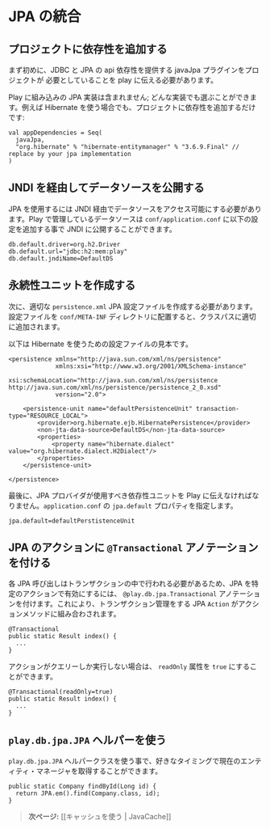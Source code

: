 <!-- translated -->
<!--
# Integrating with JPA
-->
# JPA の統合

<!--
## Adding dependencies to your project
-->
## プロジェクトに依存性を追加する

<!--
First you need to tell play that your project need javaJpa plugin which provide JDBC and JPA api dependencies.
-->
まず初めに、JDBC と JPA の api 依存性を提供する javaJpa プラグインをプロジェクトが 必要としていることを play に伝える必要があります。

<!--
There is no built-in JPA implementation in Play; you can choose any available implementation. For example, to use Hibernate, just add the dependency to your project:
-->
Play に組み込みの JPA 実装は含まれません; どんな実装でも選ぶことができます。例えば Hibernate を使う場合でも、プロジェクトに依存性を追加するだけです:

```
val appDependencies = Seq(
  javaJpa,
  "org.hibernate" % "hibernate-entitymanager" % "3.6.9.Final" // replace by your jpa implementation
)
```

<!--
## Exposing the datasource through JNDI
-->
## JNDI を経由してデータソースを公開する

<!--
JPA requires the datasource to be accessible via JNDI. You can expose any Play-managed datasource via JDNI by adding this configuration in `conf/application.conf`:
-->
JPA を使用するには JNDI 経由でデータソースをアクセス可能にする必要があります。Play で管理しているデータソースは `conf/application.conf` に以下の設定を追加する事で JNDI に公開することができます。

```
db.default.driver=org.h2.Driver
db.default.url="jdbc:h2:mem:play"
db.default.jndiName=DefaultDS
```

<!--
## Creating a persistence unit
-->
## 永続性ユニットを作成する

<!--
Next you have to create a proper `persistence.xml` JPA configuration file. Put it into the `conf/META-INF` directory, so it will be properly added to your classpath.
-->
次に、適切な `persistence.xml` JPA 設定ファイルを作成する必要があります。設定ファイルを `conf/META-INF` ディレクトリに配置すると、クラスパスに適切に追加されます。

<!--
Here is a sample configuration file to use with Hibernate:
-->
以下は Hibernate を使うための設定ファイルの見本です。

```
<persistence xmlns="http://java.sun.com/xml/ns/persistence"
             xmlns:xsi="http://www.w3.org/2001/XMLSchema-instance"
             xsi:schemaLocation="http://java.sun.com/xml/ns/persistence http://java.sun.com/xml/ns/persistence/persistence_2_0.xsd"
             version="2.0">

    <persistence-unit name="defaultPersistenceUnit" transaction-type="RESOURCE_LOCAL">
        <provider>org.hibernate.ejb.HibernatePersistence</provider>
        <non-jta-data-source>DefaultDS</non-jta-data-source>
        <properties>
            <property name="hibernate.dialect" value="org.hibernate.dialect.H2Dialect"/>
        </properties>
    </persistence-unit>

</persistence>
```

<!--
Finally you have to tell Play, which persistent unit should be used by your JPA provider. This is done by the `jpa.default` property in your `application.conf`.
-->
最後に、JPA プロバイダが使用すべき依存性ユニットを Play に伝えなければなりません。`application.conf` の `jpa.default` プロパティを指定します。

```
jpa.default=defaultPerstistenceUnit
```

<!--
## Annotating JPA actions with `@Transactional`
-->
## JPA のアクションに `@Transactional` アノテーションを付ける

<!--
Every JPA call must be done in a transaction so, to enable JPA for a particular action, annotate it with `@play.db.jpa.Transactional`. This will compose your action method with a JPA `Action` that manages the transaction for you:
-->
各 JPA 呼び出しはトランザクションの中で行われる必要があるため、JPA を特定のアクションで有効にするには、 `@play.db.jpa.Transactional` アノテーションを付けます。これにより、トランザクション管理をする JPA `Action` がアクションメソッドに組み合わされます。

```
@Transactional
public static Result index() {
  ...
}
```

<!--
If your action perfoms only queries, you can set the `readOnly` attribute to `true`:
-->
アクションがクエリーしか実行しない場合は、 `readOnly` 属性を `true` にすることができます。

```
@Transactional(readOnly=true)
public static Result index() {
  ...
}
```

<!--
## Using the `play.db.jpa.JPA` helper
-->
## `play.db.jpa.JPA` ヘルパーを使う

<!--
At any time you can retrieve the current entity manager from the `play.db.jpa.JPA` helper class:
-->
`play.db.jpa.JPA` ヘルパークラスを使う事で、好きなタイミングで現在のエンティティ・マネージャを取得することができます。

```
public static Company findById(Long id) {
  return JPA.em().find(Company.class, id);
}
```

<!--
> **Next:** [[Using the cache | JavaCache]]
-->
> **次ページ:** [[キャッシュを使う | JavaCache]]